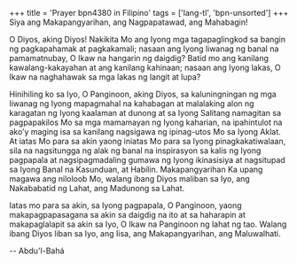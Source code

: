 +++
title = 'Prayer bpn4380 in Filipino'
tags = ['lang-tl', 'bpn-unsorted']
+++
Siya ang Makapangyarihan, ang Nagpapatawad, ang Mahabagin!

O Diyos, aking Diyos! Nakikita Mo ang Iyong mga tagapaglingkod sa bangin ng pagkapahamak at pagkakamali; nasaan ang Iyong liwanag ng banal na pamamatnubay, O Ikaw na hangarin ng daigdig? Batid mo ang kanilang kawalang-kakayahan at ang kanilang kahinaan; nasaan ang Iyong lakas, O Ikaw na naghahawak sa mga lakas ng langit at lupa?

Hinihiling ko sa Iyo, O Panginoon, aking Diyos, sa kaluningningan ng mga liwanag ng Iyong mapagmahal na kahabagan at malalaking alon ng karagatan ng Iyong kaalaman at dunong at sa Iyong Salitang namagitan sa pagpapakilos Mo sa mga mamamayan ng Iyong kaharian, na ipahintulot na ako’y maging isa sa kanilang nagsigawa ng ipinag-utos Mo sa Iyong Aklat. At iatas Mo para sa akin yaong iniatas Mo para sa Iyong pinagkakatiwalaan, sila na nagsitungga ng alak ng banal na inspirasyon sa kalis ng Iyong pagpapala at nagsipagmadaling gumawa ng Iyong ikinasisiya at nagsitupad sa Iyong Banal na Kasunduan, at Habilin. Makapangyarihan Ka upang magawa ang niloloob Mo, walang ibang Diyos maliban sa Iyo, ang Nakababatid ng Lahat, ang Madunong sa Lahat.

Iatas mo para sa akin, sa Iyong pag­papala, O Panginoon, yaong makapagpapasagana sa akin sa daigdig na ito at sa haharapin at makapaglalapit sa akin sa Iyo, O Ikaw na Panginoon ng lahat ng tao. Walang ibang Diyos liban sa Iyo, ang Iisa, ang Makapangyarihan, ang Maluwalhati.

-- Abdu'l-Bahá

